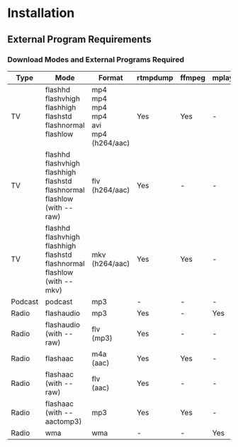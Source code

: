 # Installation

<a name="External Program Requirements"></a>
## External Program Requirements

### Download Modes and External Programs Required

|Type|Mode|Format|rtmpdump|ffmpeg|mplayer|atomicparsley|id3v2|
|----|----|------|--------|------|-------|-------------|-----|
|TV|flashhd<br/>flashvhigh<br/>flashhigh<br/>flashstd<br/>flashnormal<br/>flashlow<br/>&#160;|mp4<br/>mp4<br/>mp4<br/>mp4<br/>avi<br/>mp4<br/>(h264/aac)|Yes|Yes|-|Optional|-|
|TV|flashhd<br/>flashvhigh<br/>flashhigh<br/>flashstd<br/>flashnormal<br/>flashlow<br/>(with --raw)|flv<br/>(h264/aac)|Yes|-|-|-|-|
|TV|flashhd<br/>flashvhigh<br/>flashhigh<br/>flashstd<br/>flashnormal<br/>flashlow<br/>(with --mkv)|mkv<br/>(h264/aac)|Yes|Yes|-|-|-|
|Podcast|podcast|mp3|-|-|-|-|Optional|
|Radio|flashaudio|mp3|Yes|-|Yes|-|Optional|
|Radio|flashaudio<br/>(with --raw)|flv<br/>(mp3)|Yes|-|-|-|-|
|Radio|flashaac|m4a<br/>(aac)|Yes|Yes|-|Optional|-|
|Radio|flashaac<br/>(with --raw)|flv<br/>(aac)|Yes|-|-|-|-|
|Radio|flashaac<br/>(with --aactomp3)|mp3|Yes|Yes|-|-|Optional|
|Radio|wma|wma|-|-|Yes|-|-|

